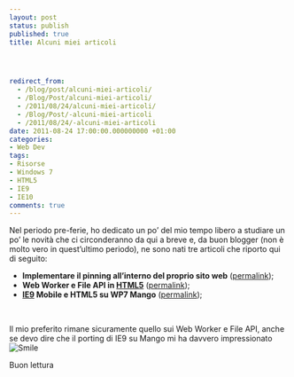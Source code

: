 ```yaml
---
layout: post
status: publish
published: true
title: Alcuni miei articoli




redirect_from: 
  - /blog/post/alcuni-miei-articoli/
  - /Blog/Post/alcuni-miei-articoli/
  - /2011/08/24/alcuni-miei-articoli/
  - /Blog/Post/-alcuni-miei-articoli
  - /2011/08/24/-alcuni-miei-articoli
date: 2011-08-24 17:00:00.000000000 +01:00
categories:
- Web Dev
tags:
- Risorse
- Windows 7
- HTML5
- IE9
- IE10
comments: true
---
```

<p>Nel periodo pre-ferie, ho dedicato un po’ del mio tempo libero a studiare un po’ le novità che ci circonderanno da qui a breve e, da buon blogger (non è molto vero in quest’ultimo periodo), ne sono nati tre articoli che riporto qui di seguito:</p>  <ul>   <li><strong>Implementare il pinning all’interno del proprio sito web</strong> (<a title="Il pinning: il sito come un&#39;applicazione su Windows 7" href="http://basic.html.it/articoli/leggi/3740/il-pinning-il-sito-come-unapplicazione-su-windows-7/" rel="nofollow" target="_blank">permalink</a>); </li>    <li><strong>Web Worker e File API in </strong><a title="Post about HTML5" href="http://tostring.it/tags/archive/html5" target="_blank"><strong>HTML5</strong></a> (<a title="Internet Explorer 10, le novità HTML5" href="http://javascript.html.it/articoli/leggi/3756/internet-explorer-10-le-novita-html5/" rel="nofollow" target="_blank">permalink</a>); </li>    <li><a title="Internet Exploer 9 posts" href="http://tostring.it/tags/archive/ie9" target="_blank"><strong>IE9</strong></a><strong> Mobile e HTML5 su WP7 Mango</strong> (<a title="HTML5 su Windows Phone Mango, grazie a IE9" href="http://mobile.html.it/articoli/leggi/3757/html5-su-windows-phone-mango-grazie-a-ie9/" rel="nofollow" target="_blank">permalink</a>); </li> </ul>  <p>&#160;</p>  <p>Il mio preferito rimane sicuramente quello sui Web Worker e File API, anche se devo dire che il porting di IE9 su Mango mi ha davvero impressionato <img style="border-bottom-style: none; border-left-style: none; border-top-style: none; border-right-style: none" class="wlEmoticon wlEmoticon-smile" alt="Smile" src="http://www.tostring.it/UserFiles/imperugo/wlEmoticon-smile_2_9.png" /></p>  <p>Buon lettura</p>
